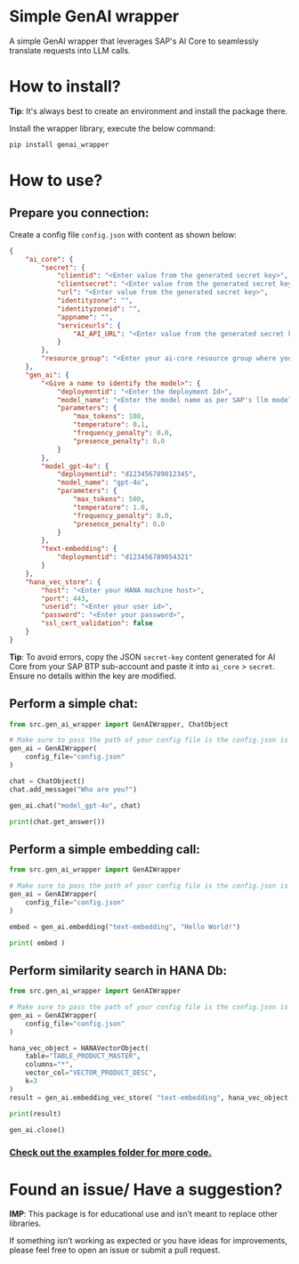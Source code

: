 Simple GenAI wrapper
====================

A simple GenAI wrapper that leverages SAP's AI Core to seamlessly translate requests into LLM calls.

# How to install?
**Tip**: It's always best to create an environment and install the package there.

Install the wrapper library, execute the below command:
```bash
pip install genai_wrapper
```
# How to use?
## Prepare you connection:
Create a config file `config.json` with content as shown below:
```json
{
    "ai_core": {
        "secret": {
            "clientid": "<Enter value from the generated secret key>",
            "clientsecret": "<Enter value from the generated secret key>",
            "url": "<Enter value from the generated secret key>",
            "identityzone": "",
            "identityzoneid": "",
            "appname": "",
            "serviceurls": {
                "AI_API_URL": "<Enter value from the generated secret key>"
            }
        },
        "resource_group": "<Enter your ai-core resource group where you have deployed the models>"
    },
    "gen_ai": {
        "<Give a name to identify the model>": {
            "deploymentid": "<Enter the deployment Id>",
            "model_name": "<Enter the model name as per SAP's llm model name definition>",
            "parameters": {
                "max_tokens": 100,
                "temperature": 0.1,
                "frequency_penalty": 0.0,
                "presence_penalty": 0.0
            }
        },
        "model_gpt-4o": {
            "deploymentid": "d123456789012345",
            "model_name": "gpt-4o",
            "parameters": {
                "max_tokens": 500,
                "temperature": 1.0,
                "frequency_penalty": 0.0,
                "presence_penalty": 0.0
            }
        },
        "text-embedding": {
            "deploymentid": "d123456789054321"
        }
    },
    "hana_vec_store": {
        "host": "<Enter your HANA machine host>",
        "port": 443,
        "userid": "<Enter your user id>",
        "password": "<Enter your password>",
        "ssl_cert_validation": false
    }
}
```
**Tip**: To avoid errors, copy the JSON `secret-key` content generated for AI Core from your SAP BTP sub-account and paste it into `ai_core` > `secret`. Ensure no details within the key are modified.

## Perform a simple chat:
```py
from src.gen_ai_wrapper import GenAIWrapper, ChatObject

# Make sure to pass the path of your config file is the config.json is not in the same directory.
gen_ai = GenAIWrapper(
    config_file="config.json"
)

chat = ChatObject()
chat.add_message("Who are you?")

gen_ai.chat("model_gpt-4o", chat)

print(chat.get_answer())
```

## Perform a simple embedding call:
```py
from src.gen_ai_wrapper import GenAIWrapper

# Make sure to pass the path of your config file is the config.json is not in the same directory.
gen_ai = GenAIWrapper(
    config_file="config.json"
)

embed = gen_ai.embedding("text-embedding", "Hello World!")

print( embed )
```

## Perform similarity search in HANA Db:
```py
from src.gen_ai_wrapper import GenAIWrapper

# Make sure to pass the path of your config file is the config.json is not in the same directory.
gen_ai = GenAIWrapper(
    config_file="config.json"
)

hana_vec_object = HANAVectorObject(
    table="TABLE_PRODUCT_MASTER",
    columns="*",
    vector_col="VECTOR_PRODUCT_DESC",
    k=3
)
result = gen_ai.embedding_vec_store( "text-embedding", hana_vec_object, vec_text="notebook" )

print(result)

gen_ai.close()
```

### [Check out the examples folder for more code.](https://github.com/praveen-nair/genai_wrapper/tree/master/examples)

# Found an issue/ Have a suggestion?
**IMP**: This package is for educational use and isn’t meant to replace other libraries.

If something isn’t working as expected or you have ideas for improvements, please feel free to open an issue or submit a pull request.